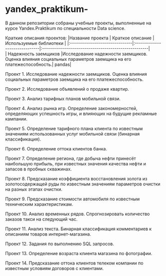 # yandex_praktikum-
В данном репозитории собраны учебные проекты, выполненные на курсе Yandex.Praktikum по специальности Data science.

Краткие описания проектов:
|Название проекта                | Краткое описание              | Используемые библиотеки                              |
|:-------------------------------|:------------------------------|:-----------------------------------------------------|                   
| Надежность заемщиков           |Исследование надежности заемщиков. Оценка влияния социальных параметров заемщика на его платежеспособность.|    pandas|

Проект 1. Исследование надежности заемщиков. Оценка влияния социальных параметров заемщика на его платежеспособность.

Проект 2. Исследование объявлений о продаже квартир.

Проект 3. Анализ тарифных планов мобильной связи.

Проект 4. Анализ рынка игр. Определение закономерностей, определяющих успешность игры, и влияющих на будущие рекламные кампании.

Проект 5. Определение тарифного плана клиента по известным значениям использованных услуг мобильной связи (бинарная классификация).

Проект 6. Определение оттока клиентов банка.

Проект 7. Определение региона, где добыча нефти принесёт наибольшую прибыль, при известных значения качества нефти и запасов в пробных скважинах.

Проект 8. Предсказание коэффициента восстановления золота из золотосодержащей руды по известным значениям параметров очистки на разных этапах очистки.

Проект 9. Предсказание стоимости автомобиля по известным техническим характеристикам.

Проект 10. Анализ временных рядов. Спрогнозировать количество заказов такси на следующий час.

Проект 11. Анализ текста. Бинарная классификация комментариев к описаниям товаров интернет-магазина.

Проект 12. Задания по выполнению SQL запросов.

Проект 13. Определение возраста клиента магазина по фотографии.

Проект 14. Предсказание оттока клиентов телеком компании по известным условиям договоров с клиентами.
